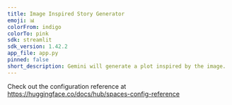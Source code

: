 ```yaml
---
title: Image Inspired Story Generator
emoji: 📊
colorFrom: indigo
colorTo: pink
sdk: streamlit
sdk_version: 1.42.2
app_file: app.py
pinned: false
short_description: Gemini will generate a plot inspired by the image.
---
```


Check out the configuration reference at https://huggingface.co/docs/hub/spaces-config-reference
